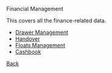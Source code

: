 Financial Management

This covers all the finance-related data.


* [Drawer Management](https://github.com/hmislk/hmis/wiki/Drawer-Management)
* [Handover](https://github.com/hmislk/hmis/wiki/Shift%E2%80%90Based-Handovers)
* [Floats Management](https://github.com/hmislk/hmis/wiki/Floats-Management)
* [Cashbook](https://github.com/hmislk/hmis/wiki/Cashbook)



[Back](https://github.com/hmislk/hmis/wiki/Functions)